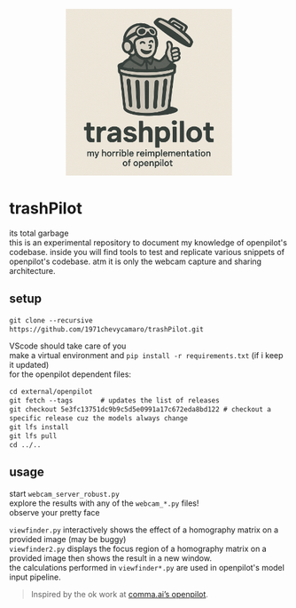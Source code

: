 <p align="center">
  <img src="assets/trashpilot_logo.png" alt="TrashPilot logo" width="300">
</p>

# trashPilot
its total garbage  
this is an experimental repository to document my knowledge of openpilot's codebase. inside you will find tools to test and replicate various snippets of openpilot's codebase. atm it is only the webcam capture and sharing architecture.

## setup
```
git clone --recursive https://github.com/1971chevycamaro/trashPilot.git
```  
VScode should take care of you  
make a virtual environment and `pip install -r requirements.txt` (if i keep it updated)  
for the openpilot dependent files:
```git clone --recursive https://github.com/you/trashPilot.git
cd external/openpilot
git fetch --tags       # updates the list of releases
git checkout 5e3fc13751dc9b9c5d5e0991a17c672eda8bd122 # checkout a specific release cuz the models always change
git lfs install
git lfs pull
cd ../..
```
## usage
start `webcam_server_robust.py`  
explore the results with any of the `webcam_*.py` files!  
observe your pretty face

`viewfinder.py` interactively shows the effect of a homography matrix on a provided image (may be buggy)  
`viewfinder2.py` displays the focus region of a homography matrix on a provided image then shows the result in a new window.  
the calculations performed in `viewfinder*.py` are used in openpilot's model input pipeline.
> Inspired by the ok work at [comma.ai’s openpilot](https://github.com/commaai/openpilot).